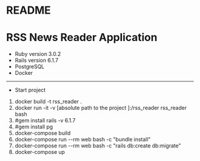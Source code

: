# README

# RSS News Reader Application

* Ruby version 3.0.2
* Rails version 6.1.7
* PostgreSQL
* Docker
* * *
* Start project

1. docker build -t rss_reader .
2. docker run -it -v [absolute path to the project ]:/rss_reader rss_reader bash
3. #gem install rails -v 6.1.7
4. #gem install pg
5. docker-compose build
6. docker-compose run --rm web bash -c "bundle install"
7. docker-compose run --rm web bash -c "rails db:create db:migrate"
8. docker-compose up
